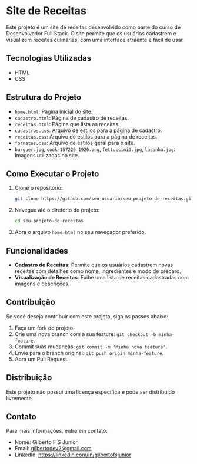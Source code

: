 # Site de Receitas

Este projeto é um site de receitas desenvolvido como parte do curso de Desenvolvedor Full Stack. O site permite que os usuários cadastrem e visualizem receitas culinárias, com uma interface atraente e fácil de usar.

## Tecnologias Utilizadas

- HTML
- CSS

## Estrutura do Projeto

- `home.html`: Página inicial do site.
- `cadastro.html`: Página de cadastro de receitas.
- `receitas.html`: Página que lista as receitas.
- `cadastros.css`: Arquivo de estilos para a página de cadastro.
- `receitas.css`: Arquivo de estilos para a página de receitas.
- `formatos.css`: Arquivo de estilos geral para o site.
- `burguer.jpg`, `cook-157229_1920.png`, `fettuccini3.jpg`, `lasanha.jpg`: Imagens utilizadas no site.

## Como Executar o Projeto

1. Clone o repositório:
    ```bash
    git clone https://github.com/seu-usuario/seu-projeto-de-receitas.git
    ```
2. Navegue até o diretório do projeto:
    ```bash
    cd seu-projeto-de-receitas
    ```
3. Abra o arquivo `home.html` no seu navegador preferido.

## Funcionalidades

- **Cadastro de Receitas**: Permite que os usuários cadastrem novas receitas com detalhes como nome, ingredientes e modo de preparo.
- **Visualização de Receitas**: Exibe uma lista de receitas cadastradas com imagens e descrições.

## Contribuição

Se você deseja contribuir com este projeto, siga os passos abaixo:

1. Faça um fork do projeto.
2. Crie uma nova branch com a sua feature: `git checkout -b minha-feature`.
3. Commit suas mudanças: `git commit -m 'Minha nova feature'`.
4. Envie para o branch original: `git push origin minha-feature`.
5. Abra um Pull Request.

## Distribuição

Este projeto não possui uma licença específica e pode ser distribuído livremente.

## Contato

Para mais informações, entre em contato:
- Nome: Gilberto F S Junior
- Email: gilbertodev2@gmail.com
- LinkedIn: https://linkedin.com/in/gilbertofsjunior

